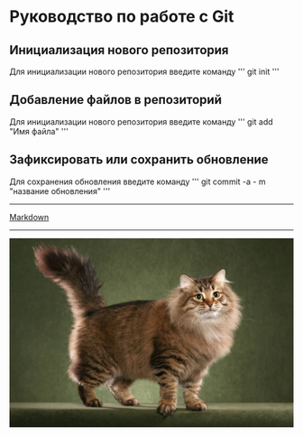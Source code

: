 # Руководство по работе с Git
## Инициализация нового репозитория

Для инициализации нового репозитория введите команду 
'''
    git init
'''
## Добавление файлов в репозиторий

Для инициализации нового репозитория введите команду 
'''
    git add "Имя файла"
'''

## Зафиксировать или сохранить обновление

Для сохранения обновления введите команду
'''
    git commit -a - m "название обновления"
'''

***

[Markdown](https://github.com/OlgaVlasova/markdown-doc/blob/master/README.md?ysclid=l5u00fmn72142847017#Links "Ссылка на язык разметки Markdown")

***

![Кошка](/cat.jpg)